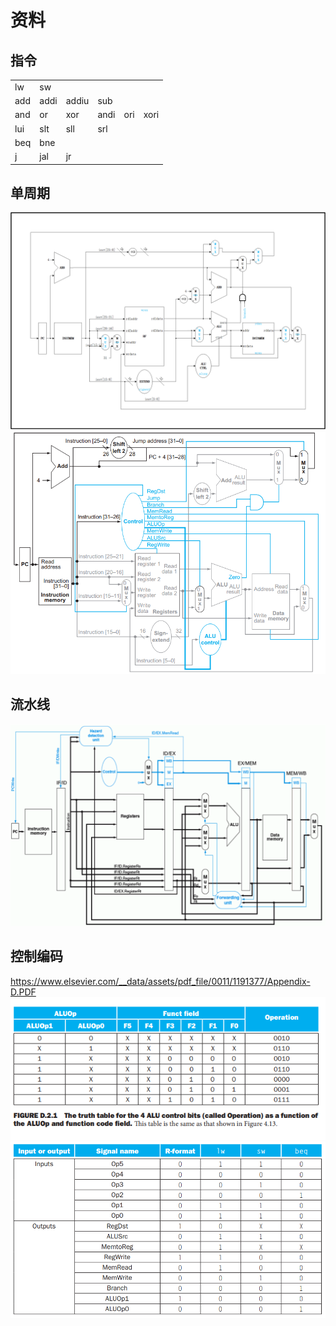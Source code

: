 # 资料

## 指令

| | | | | | |
| ---- | ---- | ---- | ---- | ---- | ---- |
| lw | sw |
| add | addi | addiu | sub |
| and | or | xor | andi | ori | xori|
| lui | slt | sll | srl |
| beq | bne |
| j | jal | jr |

## 单周期

![png](./设计-单周期.png)
![png](./material/单周期.png)

## 流水线

![png](./material/流水线.png)

## 控制编码

<https://www.elsevier.com/__data/assets/pdf_file/0011/1191377/Appendix-D.PDF>
![png](./material/ALUctrl.png)
![png](./material/ctrl.png)
